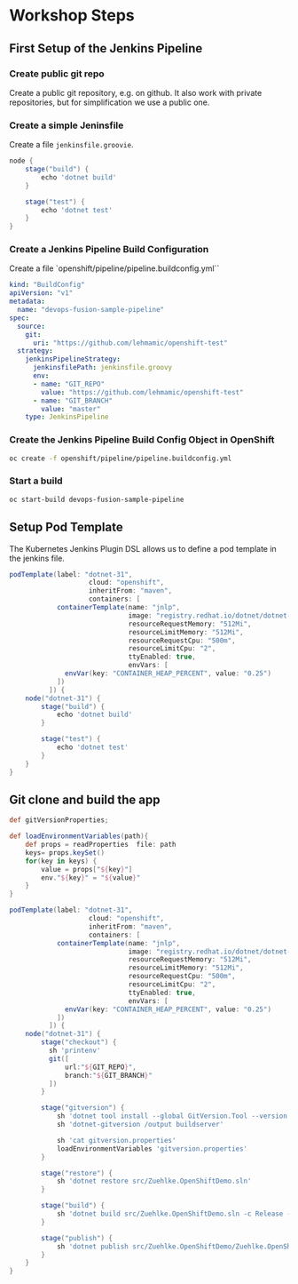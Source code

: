 # Workshop Steps

## First Setup of the Jenkins Pipeline

### Create public git repo

Create a public git repository, e.g. on github. It also work with private repositories, but for simplification we use a public one.

### Create a simple Jeninsfile

Create a file `jenkinsfile.groovie`.

```Groovy
node {
    stage("build") {
        echo 'dotnet build'
    }

    stage("test") {
        echo 'dotnet test'
    }
}
```

### Create a Jenkins Pipeline Build Configuration

Create a file `openshift/pipeline/pipeline.buildconfig.yml``

```yml
kind: "BuildConfig"
apiVersion: "v1"
metadata:
  name: "devops-fusion-sample-pipeline"
spec:
  source:
    git:
      uri: "https://github.com/lehmamic/openshift-test"
  strategy:
    jenkinsPipelineStrategy:
      jenkinsfilePath: jenkinsfile.groovy
      env:
      - name: "GIT_REPO"
        value: "https://github.com/lehmamic/openshift-test"
      - name: "GIT_BRANCH"
        value: "master"
    type: JenkinsPipeline
```

### Create the Jenkins Pipeline Build Config Object in OpenShift

```bash
oc create -f openshift/pipeline/pipeline.buildconfig.yml
```

### Start a build

```bash
oc start-build devops-fusion-sample-pipeline
```

## Setup Pod Template

The Kubernetes Jenkins Plugin DSL allows us to define a pod template in the jenkins file.

```Groovy
podTemplate(label: "dotnet-31",
                    cloud: "openshift",
                    inheritFrom: "maven",
                    containers: [
            containerTemplate(name: "jnlp",
                              image: "registry.redhat.io/dotnet/dotnet-31-jenkins-agent-rhel7:latest",
                              resourceRequestMemory: "512Mi",
                              resourceLimitMemory: "512Mi",
                              resourceRequestCpu: "500m",
                              resourceLimitCpu: "2",
                              ttyEnabled: true,
                              envVars: [
              envVar(key: "CONTAINER_HEAP_PERCENT", value: "0.25")
            ])
          ]) {
    node("dotnet-31") {
        stage("build") {
            echo 'dotnet build'
        }

        stage("test") {
            echo 'dotnet test'
        }
    }
}
```

## Git clone and build the app

```groovy
def gitVersionProperties;

def loadEnvironmentVariables(path){
    def props = readProperties  file: path
    keys= props.keySet()
    for(key in keys) {
        value = props["${key}"]
        env."${key}" = "${value}"
    }
}

podTemplate(label: "dotnet-31",
                    cloud: "openshift",
                    inheritFrom: "maven",
                    containers: [
            containerTemplate(name: "jnlp",
                              image: "registry.redhat.io/dotnet/dotnet-31-jenkins-agent-rhel7:latest",
                              resourceRequestMemory: "512Mi",
                              resourceLimitMemory: "512Mi",
                              resourceRequestCpu: "500m",
                              resourceLimitCpu: "2",
                              ttyEnabled: true,
                              envVars: [
              envVar(key: "CONTAINER_HEAP_PERCENT", value: "0.25")
            ])
          ]) {
    node("dotnet-31") {
        stage("checkout") {
          sh 'printenv'
          git([
              url:"${GIT_REPO}",
              branch:"${GIT_BRANCH}"
          ])
        }

        stage("gitversion") {
            sh 'dotnet tool install --global GitVersion.Tool --version 5.1.3'
            sh 'dotnet-gitversion /output buildserver'

            sh 'cat gitversion.properties'
            loadEnvironmentVariables 'gitversion.properties'
        }

        stage("restore") {
            sh 'dotnet restore src/Zuehlke.OpenShiftDemo.sln'
        }

        stage("build") {
            sh 'dotnet build src/Zuehlke.OpenShiftDemo.sln -c Release --no-restore /p:AssemblyVersion=${GitVersion_AssemblySemVer} /p:FileVersion=${GitVersion_AssemblySemFileVer} /p:InformationalVersion=${GitVersion_InformationalVersion}'
        }

        stage("publish") {
            sh 'dotnet publish src/Zuehlke.OpenShiftDemo/Zuehlke.OpenShiftDemo.csproj -c Release -o ./app/publish --no-restore --no-build /p:AssemblyVersion=${GitVersion_AssemblySemVer} /p:FileVersion=${GitVersion_AssemblySemFileVer} /p:InformationalVersion=${GitVersion_InformationalVersion}'
        }
    }
}
```
